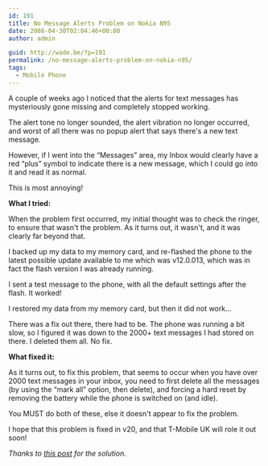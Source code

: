 ```yaml
---
id: 191
title: No Message Alerts Problem on Nokia N95
date: 2008-04-30T02:04:46+00:00
author: admin

guid: http://wade.be/?p=191
permalink: /no-message-alerts-problem-on-nokia-n95/
tags:
  - Mobile Phone
---
```

<p class="lead">
  A couple of weeks ago I noticed that the alerts for text messages has mysteriously gone missing and completely stopped working.
</p>

<!--more-->

The alert tone no longer sounded, the alert vibration no longer occurred, and worst of all there was no popup alert that says there's a new text message.

However, if I went into the &#8220;Messages&#8221; area, my Inbox would clearly have a red &#8220;plus&#8221; symbol to indicate there is a new message, which I could go into it and read it as normal.

This is most annoying!

**What I tried:**

When the problem first occurred, my initial thought was to check the ringer, to ensure that wasn't the problem. As it turns out, it wasn't, and it was clearly far beyond that.

I backed up my data to my memory card, and re-flashed the phone to the latest possible update available to me which was v12.0.013, which was in fact the flash version I was already running.

I sent a test message to the phone, with all the default settings after the flash. It worked!

I restored my data from my memory card, but then it did not work&#8230;

There was a fix out there, there had to be. The phone was running a bit slow, so I figured it was down to the 2000+ text messages I had stored on there. I deleted them all. No fix.

**What fixed it:**

As it turns out, to fix this problem, that seems to occur when you have over 2000 text messages in your inbox, you need to first delete all the messages (by using the &#8220;mark all&#8221; option, then delete), and forcing a hard reset by removing the battery while the phone is switched on (and idle).

You MUST do both of these, else it doesn't appear to fix the problem.

I hope that this problem is fixed in v20, and that T-Mobile UK will role it out soon!

_Thanks to [this post](http://discussions.nokia.ie/discussions/board/message?board.id=smartphones&message.id=77515#M77515) for the solution._